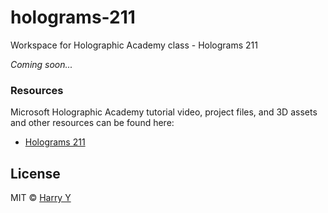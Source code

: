 # holograms-211
Workspace for Holographic Academy class - Holograms 211


_Coming soon..._


### Resources

Microsoft Holographic Academy tutorial video, project files, and 3D assets and other resources can be found here:

* [Holograms 211](https://developer.microsoft.com/en-us/windows/holographic/holograms_211)



## License

MIT © [Harry Y](https://github.com/holoacademy)
